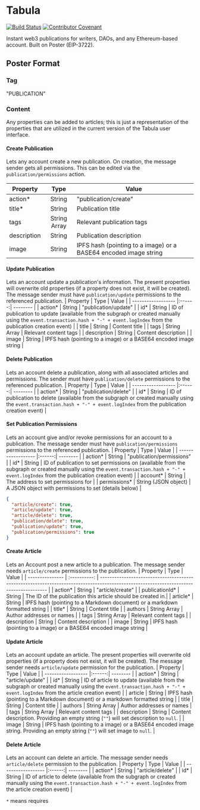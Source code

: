 # Tabula

[![Build Status](https://github.com/gnosis/tabula/actions/workflows/ci.yaml/badge.svg)](https://github.com/gnosis/tabula/actions/workflows/ci.yaml)
[![Contributor Covenant](https://img.shields.io/badge/Contributor%20Covenant-2.1-4baaaa.svg)](https://github.com/gnosis/CODE_OF_CONDUCT)

Instant web3 publications for writers, DAOs, and any Ethereum-based account. Built on Poster (EIP-3722).

## Poster Format

### Tag

"PUBLICATION"

### Content

Any properties can be added to articles; this is just a representation of the properties that are utilized in the current version of the Tabula user interface.

#### Create Publication

Lets any account create a new publication. On creation, the message sender gets all permissions. This can be edited via the `publication/permissions` action.

| Property    |     Type     | Value                                                            |
| ----------- | :----------: | ---------------------------------------------------------------- |
| action\*    |    String    | "publication/create"                                             |
| title\*     |    String    | Publication title                                                |
| tags        | String Array | Relevant publication tags                                        |
| description |    String    | Publication description                                          |
| image       |    String    | IPFS hash (pointing to a image) or a BASE64 encoded image string |

#### Update Publication

Lets an account update a publication's information. The present properties will overwrite old properties (if a property does not exist, it will be created). The message sender must have `publication/update` permissions to the referenced publication.
| Property | Type | Value |
| ------------------ |:------:| -------- |
| action* | String | "publication/update" |
| id* | String | ID of publication to update (available from the subgraph or created manually using the `event.transaction.hash + "-" + event.logIndex` from the publication creation event) |
| title | String | Content title |
| tags | String Array | Relevant content tags |
| description | String | Content description |
| image | String | IPFS hash (pointing to a image) or a BASE64 encoded image string |

#### Delete Publication

Lets an account delete a publication, along with all associated articles and permissions. The sender must have `publication/delete` permissions to the referenced publication.
| Property | Type | Value |
| ------------------ |:------:| -------- |
| action* | String | "publication/delete" |
| id* | String | ID of publication to delete (available from the subgraph or created manually using the `event.transaction.hash + "-" + event.logIndex` from the publication creation event) |

#### Set Publication Permissions

Lets an account give and/or revoke permissions for an account to a publication. The message sender must have `publication/permissions` permissions to the referenced publication.
| Property | Type | Value |
| ------------------ |:------:| -------- |
| action* | String | "publication/permissions" |
| id* | String | ID of publication to set permissions on (available from the subgraph or created manually using the `event.transaction.hash + "-" + event.logIndex` from the publication creation event) |
| account* | String | The address to set permissions for |
| permissions* | String (JSON object) | A JSON object with permissions to set (details below) |

```json
{
  "article/create": true,
  "article/update": true,
  "article/delete": true,
  "publication/delete": true,
  "publication/update": true,
  "publication/permissions": true
}
```

#### Create Article

Lets an Account post a new article to a publication. The message sender needs `article/create` permissions to the publication.
| Property | Type | Value |
| --------------- | :----------: | -------------------------------------------------------------------------------------------------------------------------------------- |
| action\* | String | "article/create" |
| publicationId\* | String | The ID of the publication this article should be created in.|
| article\* | String | IPFS hash (pointing to a Markdown document) or a markdown formatted string |
| title\* | String | Content title |
| authors | String Array | Author addresses or names |
| tags | String Array | Relevant content tags |
| description | String | Content description |
| image | String | IPFS hash (pointing to a image) or a BASE64 encoded image string |

#### Update Article

Lets an account update an article. The present properties will overwrite old properties (if a property does not exist, it will be created). The message sender needs `article/update` permission for the publication.
| Property | Type | Value |
| ------------------ |:------:| -------- |
| action* | String | "article/update" |
| id* | String | ID of article to update (available from the subgraph or created manually using the `event.transaction.hash + "-" + event.logIndex` from the article creation event) |
| article | String | IPFS hash (pointing to a Markdown document) or a markdown formatted string |
| title | String | Content title |
| authors | String Array | Author addresses or names |
| tags | String Array | Relevant content tags |
| description | String | Content description. Providing an empty string (`""`) will set description to `null`. |
| image | String | IPFS hash (pointing to a image) or a BASE64 encoded image string. Providing an empty string (`""`) will set image to `null`. |

#### Delete Article

Lets an account can delete an article. The message sender needs `article/delete` permission to the publication.
| Property | Type | Value |
| ------------------ |:------:| -------- |
| action* | String | "article/delete" |
| id* | String | ID of article to delete (available from the subgraph or created manually using the `event.transaction.hash + "-" + event.logIndex` from the article creation event) |

`*` means requires
